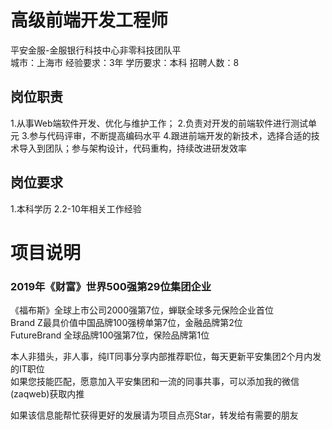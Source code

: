 # 高级前端开发工程师
平安金服-金服银行科技中心非零科技团队平  
城市：上海市 经验要求：3年 学历要求：本科  招聘人数：8

## 岗位职责
1.从事Web端软件开发、优化与维护工作；2.负责对开发的前端软件进行测试单元3.参与代码评审，不断提高编码水平4.跟进前端开发的新技术，选择合适的技术导入到团队；参与架构设计，代码重构，持续改进研发效率

## 岗位要求
1.本科学历2.2-10年相关工作经验

# 项目说明

### 2019年《财富》世界500强第29位集团企业
《福布斯》全球上市公司2000强第7位，蝉联全球多元保险企业首位  
Brand Z最具价值中国品牌100强榜单第7位，金融品牌第2位  
FutureBrand 全球品牌100强第7位，保险品牌第1位

本人非猎头，非人事，纯IT同事分享内部推荐职位，每天更新平安集团2个月内发的IT职位  
如果您技能匹配，愿意加入平安集团和一流的同事共事，可以添加我的微信(zaqweb)获取内推 

如果该信息能帮忙获得更好的发展请为项目点亮Star，转发给有需要的朋友




